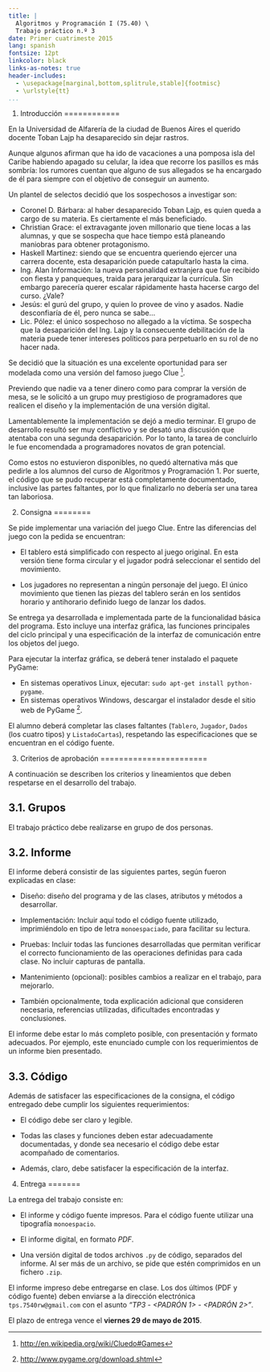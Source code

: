 ```yaml
---
title: |
  Algoritmos y Programación I (75.40) \
  Trabajo práctico n.º 3
date: Primer cuatrimeste 2015
lang: spanish
fontsize: 12pt
linkcolor: black
links-as-notes: true
header-includes:
  - \usepackage[marginal,bottom,splitrule,stable]{footmisc}
  - \urlstyle{tt}
...
```


1. Introducción
============

En la Universidad de Alfarería de la ciudad de Buenos Aires el querido docente
 Toban Lajp ha desaparecido sin dejar rastros.
 
 Aunque algunos afirman que ha ido de vacaciones a una pomposa isla del Caribe 
 habiendo apagado su celular, la idea que recorre los pasillos es 
 más sombría: los rumores cuentan que alguno de sus allegados se ha encargado de él 
 para siempre con el objetivo de conseguir un aumento.
 
Un plantel de selectos decidió que los sospechosos a investigar son:

   - Coronel D. Bárbara: al haber desaparecido Toban Lajp, es quien queda a cargo
   de su materia. Es ciertamente el más beneficiado.
   - Christian Grace: el extravagante joven millonario que tiene locas a las
   alumnas, y que se sospecha que hace tiempo está planeando maniobras para obtener 
   protagonismo.
   - Haskell Martinez: siendo que se encuentra queriendo ejercer una carrera
   docente, esta desaparición puede catapultarlo hasta la cima.
   - Ing. Alan Información: la nueva personalidad extranjera que fue recibido con
   fiesta y panqueques, traida para jerarquizar la currícula. Sin embargo parecería 
   querer escalar rápidamente hasta hacerse cargo del curso. ¿Vale?
   - Jesús: el gurú del grupo, y quien lo provee de vino y asados. Nadie
   desconfiaría de él, pero nunca se sabe...
   - Lic. Pólez: el único sospechoso no allegado a la víctima. Se sospecha que la 
   desaparición del Ing. Lajp y la consecuente debilitación de la materia puede 
   tener intereses políticos para perpetuarlo en su rol de no hacer nada.
   
Se decidió que la situación es una excelente oportunidad para ser modelada como
una versión del famoso juego Clue [^1].

Previendo que nadie va a tener dinero como para comprar la versión de mesa, 
se le solicitó a un grupo muy prestigioso de programadores que realicen el diseño y 
la implementación de una versión digital. 

Lamentablemente la implementación se dejó a medio terminar. El grupo de desarrollo
resultó ser muy conflictivo y se desató una discusión que atentaba con una 
segunda desaparición. Por lo tanto, la tarea de concluirlo le fue encomendada a 
programadores novatos de gran potencial.

Como estos no estuvieron disponibles, no quedó alternativa más que pedirle a 
los alumnos del curso de Algoritmos y Programación 1. Por suerte, el código que se pudo 
recuperar está completamente documentado, inclusive las partes faltantes, por lo que 
finalizarlo no debería ser una tarea tan laboriosa.

 [^1]: http://en.wikipedia.org/wiki/Cluedo#Games


2. Consigna
========

Se pide implementar una variación del juego Clue. Entre las diferencias del juego
con la pedida se encuentran:

- El tablero está simplificado con respecto al juego original. En esta versión
tiene forma circular y el jugador podrá seleccionar el sentido del movimiento.

- Los jugadores no representan a ningún personaje del juego. El único movimiento
que tienen las piezas del tablero serán en los sentidos horario y antihorario 
definido luego de lanzar los dados.

Se entrega ya desarrollada e implementada parte de la funcionalidad
básica del programa. Esto incluye una interfaz gráfica, las funciones principales 
del ciclo principal y una especificación de la interfaz de comunicación
entre los objetos del juego.

Para ejecutar la interfaz gráfica, se deberá tener instalado el paquete
PyGame:

- En sistemas operativos Linux, ejecutar: `sudo apt-get install python-pygame`.
- En sistemas operativos Windows, descargar el instalador desde el sitio web
de PyGame [^2].


El alumno deberá completar las clases faltantes 
(`Tablero`, `Jugador`, `Dados` (los cuatro tipos) y `ListadoCartas`), respetando 
las especificaciones que se encuentran en el código fuente.

[^2]: http://www.pygame.org/download.shtml


3. Criterios de aprobación
=======================

A continuación se describen los criterios y lineamientos que deben respetarse
en el desarrollo del trabajo.

3.1. Grupos
-------

El trabajo práctico debe realizarse en grupo de dos personas.


3.2. Informe
-------

El informe deberá consistir de las siguientes partes, según fueron explicadas en clase:

- Diseño: diseño del programa y de las clases, atributos y métodos a desarrollar.

- Implementación: Incluir aquí todo el código fuente utilizado, imprimiéndolo en tipo 
de letra `monoespaciado`, para facilitar su lectura.

- Pruebas: Incluir todas las funciones desarrolladas que permitan verificar el 
correcto funcionamiento de las operaciones definidas para cada clase. No incluir 
capturas de pantalla.

- Mantenimiento (opcional): posibles cambios a realizar en el trabajo, para mejorarlo.

- También opcionalmente, toda explicación adicional que consideren necesaria, 
referencias utilizadas, dificultades encontradas y conclusiones.

El informe debe estar lo más completo posible, con presentación y formato
adecuados. Por ejemplo, este enunciado cumple con los requerimientos de un
informe bien presentado.

3.3. Código
------

Además de satisfacer las especificaciones de la consigna, el código entregado
debe cumplir los siguientes requerimientos:

  - El código debe ser claro y legible.

  - Todas las clases y funciones deben estar adecuadamente documentadas, y 
  donde sea necesario el código debe estar acompañado de comentarios.
  
  - Además, claro, debe satisfacer la especificación de la interfaz.


4. Entrega
=======

La entrega del trabajo consiste en:


  - El informe y código fuente impresos. Para el código fuente utilizar una
    tipografía `monoespacio`.

  - El informe digital, en formato _PDF_.

  - Una versión digital de todos archivos `.py` de código, separados del
    informe. Al ser más de un archivo, se pide que estén comprimidos en un fichero
    `.zip`.

El informe impreso debe entregarse en clase. Los dos últimos (PDF y código
fuente) deben enviarse a la dirección electrónica `tps.7540rw@gmail.com` con el
asunto _“TP3 - \<PADRÓN 1\> - \<PADRÓN 2\>”_.

El plazo de entrega vence el **viernes 29 de mayo de 2015**.